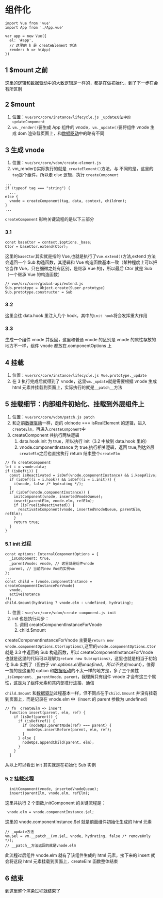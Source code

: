 # 组件化

```
import Vue from 'vue'
import App from './App.vue'

var app = new Vue({
  el: '#app',
  // 这里的 h 是 createElement 方法
  render: h => h(App)
})
```

## 1 $mount 之前

这里的逻辑和[数据驱动](1.md)中的大致逻辑是一样的，都是在做初始化，到了下一步在会有所区别

## 2 $mount

1. 位置：`vue/src/core/instance/lifecycle.js _update方法中的updateComponent`
2. `vm._render()`要生成 App 组件的 vnode，`vm._update()`要将组件 vnode 生成 dom 渲染载页面上，和[数据驱动](1.md)中的略有不同

## 3 生成 vnode

1. 位置：`vue/src/core/vdom/create-element.js`
2. vm_render()实际执行的就是`_createElement()`方法，与 不同的是，这里的`tag`是个组件，所以走 else 逻辑，执行 `createComponent`

```
...
if (typeof tag === "string") {
  ...
else {
  vnode = createComponent(tag, data, context, children);
}
...
```

`createComponent` 影响关键流程的是以下三部分

### 3.1

```
const baseCtor = context.$options._base;
Ctor = baseCtor.extend(Ctor);
```

这里的`baseCtor`其实就是指的 Vue,也就是执行了`Vue.extend()`方法,extend 方法会返回一个 Sub 构造函数，其逻辑和 Vue 构造函数基本一致（某种程度上可以把它当作 Vue，只在细微之处有区别，是继承 Vue 的)，所以最后 Ctor 就是 Sub（一个继承 Vue 的构造函数）

```
// vue/src/core/global-api/extend.js
Sub.prototype = Object.create(Super.prototype)
Sub.prototype.constructor = Sub
```

### 3.2

这里会往 data.hook 里注入几个 hook，其中的`init hook`将会发挥重大作用

### 3.3

生成一个组件 vnode 并返回，这里和普通 vnode 的区别是 vnode 的属性存放的地方不一样，组件 vnode 都放在.componentOptions 上

## 4 挂载

1. 位置：`vue/src/core/instance/lifecycle.js Vue.prototype._update`
2. 在 3 执行完成后就得到了 vnode，这里`vm._update`就是需要根据 vnode 生成 html 元素并挂载到页面上，实际执行的就是`__patch__`方法

## 5 挂载细节：内部组件初始化、挂载到外层组件上

1. 位置：`vue/src/core/vdom/patch.js patch`
2. 和之前[数据驱动](1.md)一样，走的 oldnode === isRealElement 的逻辑，进入`createElm`，再进入`createComponent`中
3. createComponent 共执行两块逻辑
   1. data.hook.init 为 true，所以执行 init（3.2 中放到 data.hook 里的）
   2. vnode.componentInstance 为 true,执行相关逻辑，返回 true,到达外层`createElm`之后也直接执行 return 结束整个`createElm`

```
// fn createComponent
let i = vnode.data;
if (isDef(i)) {
  const isReactivated = isDef(vnode.componentInstance) && i.keepAlive;
  if (isDef((i = i.hook)) && isDef((i = i.init))) {
    i(vnode, false /* hydrating */);
  }
  if (isDef(vnode.componentInstance)) {
    initComponent(vnode, insertedVnodeQueue);
    insert(parentElm, vnode.elm, refElm);
    if (isTrue(isReactivated)) {
      reactivateComponent(vnode, insertedVnodeQueue, parentElm, refElm);
    }
    return true;
  }
}
```

### 5.1 init 过程

```
const options: InternalComponentOptions = {
  _isComponent: true,
  _parentVnode: vnode, // 这里就是组件vnode
  parent, // 当前的new Vue的实例vm
};
...
const child = (vnode.componentInstance = createComponentInstanceForVnode(
  vnode,
  activeInstance
));
child.$mount(hydrating ? vnode.elm : undefined, hydrating);
```

1. 位置：`vue/src/core/vdom/create-component.js init`
2. init 也是执行两步：
   1. 调用 createComponentInstanceForVnode
   2. child.$mount

createComponentInstanceForVnode 主要是`return new vnode.componentOptions.Ctor(options)`,这里的`vnode.componentOptions.Ctor`就是 3.3 中返回的 Sub 构造函数，所以 createComponentInstanceForVnode 也就是这里的代码可以理解为`return new Sub(options)`，这里也就是相当于初始化 Sub 实例了（但由于 vm.$options.el是undefined，所以不会走$mount），值得一提的是这里的 option 和[数据驱动](1.md)的不太一样的地方是，多了三个属性`_isComponent、_parentVnode、parent`，我理解只有组件 vnode 才会有这三个属性，这是为了组件元素和其内部进行连接、通信

`child.$mount` 和[数据驱动](1.md)过程基本一样，但不同点在于`child.$mount` 并没有挂载到页面上，而是记录在 vnode.elm 中（insert 的 parent 参数为 undefined）

```
// fn  createElm => insert
  function insert(parent, elm, ref) {
    if (isDef(parent)) {
      if (isDef(ref)) {
        if (nodeOps.parentNode(ref) === parent) {
          nodeOps.insertBefore(parent, elm, ref);
        }
      } else {
        nodeOps.appendChild(parent, elm);
      }
    }
  }
```

从以上可以看出 init 其实就是在初始化 Sub 实例

### 5.2 挂载过程

```
  initComponent(vnode, insertedVnodeQueue);
  insert(parentElm, vnode.elm, refElm);
```

这里共执行 2 个函数,initComponent 的关键流程是：

```
 vnode.elm = vnode.componentInstance.$el;
```

这里的 vnode.componentInstance.$el 就是前面组件初始化生成的 html 元素

```
// _update方法
vm.$el = vm.__patch__(vm.$el, vnode, hydrating, false /* removeOnly */);
// __patch__方法返回的就是vnode.elm
```

此流程过后组件 vnode.elm 就有了该组件生成的 html 元素，接下来的 insert 就会将这段 html 元素挂载到页面上，createElm 函数整体结束

## 6 结束

到这里整个渲染过程就结束了
